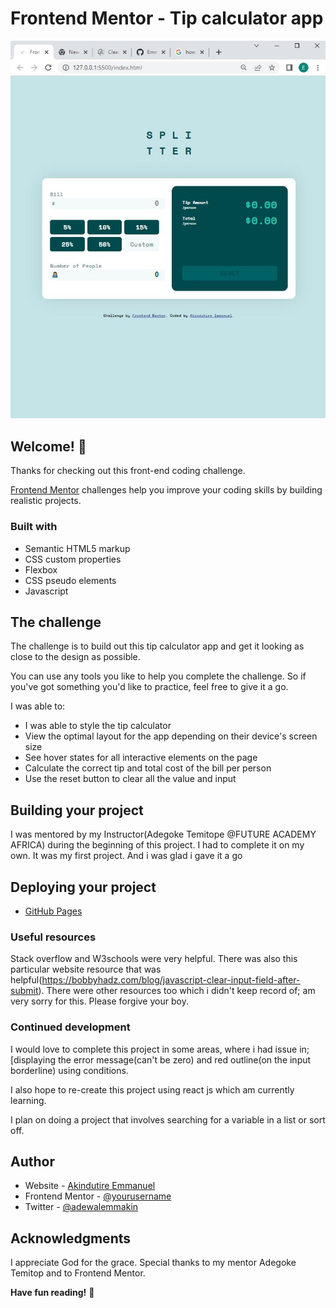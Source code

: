# Frontend Mentor - Tip calculator app

![Design preview for the Tip calculator app coding challenge](./active-state-screenshot.JPG)
## Welcome! 👋

Thanks for checking out this front-end coding challenge.

[Frontend Mentor](https://www.frontendmentor.io) challenges help you improve your coding skills by building realistic projects.

### Built with

- Semantic HTML5 markup
- CSS custom properties
- Flexbox
- CSS pseudo elements
- Javascript


## The challenge

The challenge is to build out this tip calculator app and get it looking as close to the design as possible.

You can use any tools you like to help you complete the challenge. So if you've got something you'd like to practice, feel free to give it a go.

I was able to:
- I was able to style the tip calculator
- View the optimal layout for the app depending on their device's screen size
- See hover states for all interactive elements on the page
- Calculate the correct tip and total cost of the bill per person
- Use the reset button to clear all the value and input


## Building your project

I was mentored by my Instructor(Adegoke Temitope @FUTURE ACADEMY AFRICA) during the beginning of this project. I had to complete it on my own. It was my first project. And i was glad i gave it a go


## Deploying your project

- [GitHub Pages](https://emmakin.github.io/2nd-/)

### Useful resources
Stack overflow and W3schools were very helpful. There was also this particular website resource that was helpful(https://bobbyhadz.com/blog/javascript-clear-input-field-after-submit). There were other resources too which i didn't keep record of; am very sorry for this. Please forgive your boy.

### Continued development
I would love to complete this project in some areas, where i had issue in;[displaying the error message(can't be zero) and red outline(on the input borderline) using conditions.

I also hope to re-create this project using react js which am currently learning.

I plan on doing a project that involves searching for a variable in a list or sort off.


## Author

- Website - [Akindutire Emmanuel ](https://www.your-site.com)
- Frontend Mentor - [@yourusername](https://www.frontendmentor.io/profile/yourusername)
- Twitter - [@adewalemmakin](https://www.twitter.com/yourusername)

## Acknowledgments

I appreciate God for the grace. Special thanks to my mentor Adegoke Temitop and to Frontend Mentor.

**Have fun reading!** 🚀
